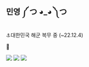 ## 민영 ༼ つ ◕_◕ ༽つ

⚓대한민국 해군 복무 중 (~22.12.4)

📝


<img src="https://img.shields.io/badge/-Python-3776AB?style=flat&logo=Python&logoColor=white"/></a>
<img src="https://img.shields.io/badge/-Ren'Py-FF7F7F?style=flat&logo=Ren'Py&logoColor=white"/></a>
<img src="https://img.shields.io/badge/-Unity-000000?style=flat&logo=Unity&logoColor=white"/></a>


